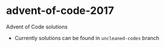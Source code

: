 # advent-of-code-2017
Advent of Code solutions

* Currently solutions can be found in `uncleaned-codes` branch